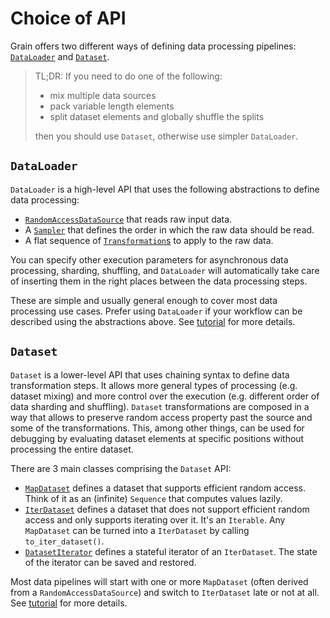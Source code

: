 # Choice of API





Grain offers two different ways of defining data processing pipelines:
[`DataLoader`](tutorials/data_loader_tutorial.md) and [`Dataset`](tutorials/dataset_basic_tutorial.md).

> TL;DR: If you need to do one of the following:
>
> *   mix multiple data sources
> *   pack variable length elements
> *   split dataset elements and globally shuffle the splits
>
> then you should use `Dataset`, otherwise use simpler `DataLoader`.

## `DataLoader`

`DataLoader` is a high-level API that uses the following abstractions to define
data processing:

*   [`RandomAccessDataSource`](https://github.com/google/grain/tree/main/grain/_src/python/data_sources.py)
    that reads raw input data.
*   A
    [`Sampler`](https://github.com/google/grain/tree/main/grain/_src/python/samplers.py)
    that defines the order in which the raw data should be read.
*   A flat sequence of
    [`Transformation`s](https://github.com/google/grain/tree/main/grain/_src/core/transforms.py)
    to apply to the raw data.

You can specify other execution parameters for asynchronous data processing,
sharding, shuffling, and `DataLoader` will automatically take care of inserting
them in the right places between the data processing steps.

These are simple and usually general enough to cover most data processing use
cases. Prefer using `DataLoader` if your workflow can be described using the
abstractions above. See [tutorial](tutorials/data_loader_tutorial.md)
for more details.

## `Dataset`

`Dataset` is a lower-level API that uses chaining syntax to define data
transformation steps. It allows more general types of processing (e.g. dataset
mixing) and more control over the execution (e.g. different order of data
sharding and shuffling). `Dataset` transformations are composed in a way that
allows to preserve random access property past the source and some of the
transformations. This, among other things, can be used for debugging by
evaluating dataset elements at specific positions without processing the entire
dataset.

There are 3 main classes comprising the `Dataset` API:

*   [`MapDataset`](https://github.com/google/grain/tree/main/grain/_src/python/dataset/dataset.py)
    defines a dataset that supports efficient random access. Think of it as an
    (infinite) `Sequence` that computes values lazily.
*   [`IterDataset`](https://github.com/google/grain/tree/main/grain/_src/python/dataset/dataset.py)
    defines a dataset that does not support efficient random access and only
    supports iterating over it. It's an `Iterable`. Any `MapDataset` can be
    turned into a `IterDataset` by calling `to_iter_dataset()`.
*   [`DatasetIterator`](https://github.com/google/grain/tree/main/grain/_src/python/dataset/dataset.py)
    defines a stateful iterator of an `IterDataset`. The state of the iterator
    can be saved and restored.

Most data pipelines will start with one or more `MapDataset` (often derived from
a `RandomAccessDataSource`) and switch to `IterDataset` late or not at all. See
[tutorial](tutorials/dataset_basic_tutorial.md)
for more details.
